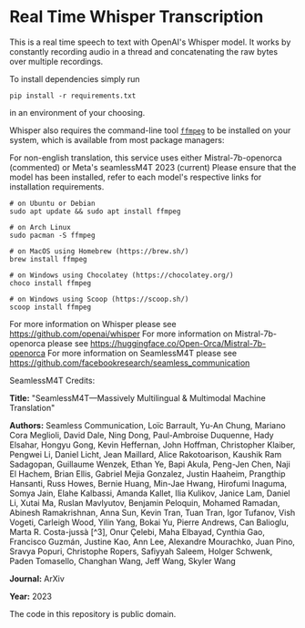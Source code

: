 # Real Time Whisper Transcription

This is a real time speech to text with OpenAI's Whisper model. It works by constantly recording audio in a thread and concatenating the raw bytes over multiple recordings.

To install dependencies simply run
```
pip install -r requirements.txt
```
in an environment of your choosing.

Whisper also requires the command-line tool [`ffmpeg`](https://ffmpeg.org/) to be installed on your system, which is available from most package managers:

For non-english translation, this service uses either Mistral-7b-openorca (commented) or Meta's seamlessM4T 2023 (current)
Please ensure that the model has been installed, refer to each model's respective links for installation requirements.
```
# on Ubuntu or Debian
sudo apt update && sudo apt install ffmpeg

# on Arch Linux
sudo pacman -S ffmpeg

# on MacOS using Homebrew (https://brew.sh/)
brew install ffmpeg

# on Windows using Chocolatey (https://chocolatey.org/)
choco install ffmpeg

# on Windows using Scoop (https://scoop.sh/)
scoop install ffmpeg
```

For more information on Whisper please see https://github.com/openai/whisper
For more information on Mistral-7b-openorca please see https://huggingface.co/Open-Orca/Mistral-7b-openorca
For more information on SeamlessM4T please see https://github.com/facebookresearch/seamless_communication

SeamlessM4T Credits:

**Title:** "SeamlessM4T—Massively Multilingual & Multimodal Machine Translation"

**Authors:** Seamless Communication, Loïc Barrault, Yu-An Chung, Mariano Cora Meglioli, David Dale, Ning Dong, Paul-Ambroise Duquenne, Hady Elsahar, Hongyu Gong, Kevin Heffernan, John Hoffman, Christopher Klaiber, Pengwei Li, Daniel Licht, Jean Maillard, Alice Rakotoarison, Kaushik Ram Sadagopan, Guillaume Wenzek, Ethan Ye, Bapi Akula, Peng-Jen Chen, Naji El Hachem, Brian Ellis, Gabriel Mejia Gonzalez, Justin Haaheim, Prangthip Hansanti, Russ Howes, Bernie Huang, Min-Jae Hwang, Hirofumi Inaguma, Somya Jain, Elahe Kalbassi, Amanda Kallet, Ilia Kulikov, Janice Lam, Daniel Li, Xutai Ma, Ruslan Mavlyutov, Benjamin Peloquin, Mohamed Ramadan, Abinesh Ramakrishnan, Anna Sun, Kevin Tran, Tuan Tran, Igor Tufanov, Vish Vogeti, Carleigh Wood, Yilin Yang, Bokai Yu, Pierre Andrews, Can Balioglu, Marta R. Costa-jussà [^3], Onur Çelebi, Maha Elbayad, Cynthia Gao, Francisco Guzmán, Justine Kao, Ann Lee, Alexandre Mourachko, Juan Pino, Sravya Popuri, Christophe Ropers, Safiyyah Saleem, Holger Schwenk, Paden Tomasello, Changhan Wang, Jeff Wang, Skyler Wang

**Journal:** ArXiv

**Year:** 2023


The code in this repository is public domain.
